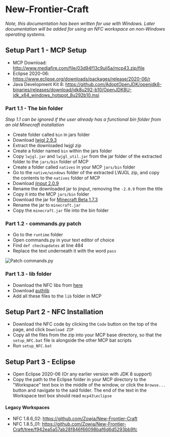 # New-Frontier-Craft #
_Note, this documentation has been written for use with Windows. Later documentation will be added for using an NFC workspace on non-Windows operating systems._

## Setup Part 1 - MCP Setup ##
- MCP Download: http://www.mediafire.com/file/03d94f13c9ulj5a/mcp43.zip/file
- Eclipse 2020-06: https://www.eclipse.org/downloads/packages/release/2020-06/r
- Java Development Kit 8: https://github.com/AdoptOpenJDK/openjdk8-binaries/releases/download/jdk8u292-b10/OpenJDK8U-jdk_x64_windows_hotspot_8u292b10.msi

### Part 1.1 - The bin folder ###
_Step 1.1 can be ignored if the user already has a functional bin folder from an old Minecraft installation_
- Create folder called `bin` in jars folder
- Download [lwjgl 2.9.3](https://sourceforge.net/projects/java-game-lib/files/Official%20Releases/LWJGL%202.9.3/lwjgl-2.9.3.zip/download)
- Extract the downloaded lwjgl zip
- Create a folder named `bin` within the jars folder
- Copy `lwjgl.jar` and `lwjgl_util.jar` from the jar folder of the extracted folder to the `jars/bin` folder of MCP
- Create a folder called `natives` in your MCP `jars/bin` folder
- Go to the `native/windows` folder of the extracted LWJGL zip, and copy the contents to the `natives` folder of MCP
- Download [jinput 2.0.9](https://repo1.maven.org/maven2/net/java/jinput/jinput/2.0.9/jinput-2.0.9.jar)
- Rename the downloaded jar to jinput, removing the `-2.0.9` from the title
- Copy it into the MCP `jars/bin` folder 
- Download the jar for [Minecraft Beta 1.7.3](https://launcher.mojang.com/v1/objects/43db9b498cb67058d2e12d394e6507722e71bb45/client.jar)
- Rename the jar to `minecraft.jar`
- Copy the `minecraft.jar` file into the bin folder

### Part 1.2 - commands.py patch ###
- Go to the `runtime` folder
- Open commands.py in your text editor of choice
- Find `def checkupdates` at line 484
- Replace the text underneath it with the word `pass`

![Patch commands.py](https://cdn.discordapp.com/attachments/459889822291591179/682445814341304341/Capture.PNG)

### Part 1.3 - lib folder ###
- Download the NFC libs from [here](https://www.mediafire.com/file/kkc1ugzuoyx6zim/lib.zip/file)
- Download [authlib](https://libraries.minecraft.net/com/mojang/authlib/1.5.25/authlib-1.5.25.jar)
- Add all these files to the `lib` folder in MCP

## Setup Part 2 - NFC Installation ##
- Download the NFC code by clicking the `Code` button on the top of the page, and click `Download ZIP`
- Copy all the files from the zip into your MCP base directory, so that the `setup_NFC.bat` file is alongside the other MCP bat scripts
- Run `setup_NFC.bat`

## Setup Part 3 - Eclipse ##
- Open Eclipse 2020-06 (Or any earlier version with JDK 8 support)
- Copy the path to the Eclipse folder in your MCP directory to the "Workspace" text box in the middle of the window, or click the `Browse...` button and navigate to the said folder. The end of the text in the Workspace text box should read `mcp43\eclipse`

#### Legacy Workspaces ####
- NFC 1.8.6_02: https://github.com/Zowja/New-Frontier-Craft
- NFC 1.8.5_01: https://github.com/Zowja/New-Frontier-Craft/tree/f942ea5a57ab28f846f66098baf6d6d5293bb9fc
